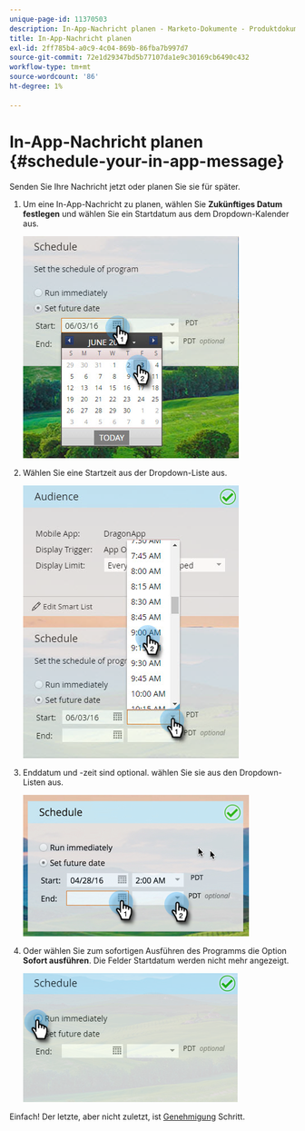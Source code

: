 ```yaml
---
unique-page-id: 11370503
description: In-App-Nachricht planen - Marketo-Dokumente - Produktdokumentation
title: In-App-Nachricht planen
exl-id: 2ff785b4-a0c9-4c04-869b-86fba7b997d7
source-git-commit: 72e1d29347bd5b77107da1e9c30169cb6490c432
workflow-type: tm+mt
source-wordcount: '86'
ht-degree: 1%

---
```


# In-App-Nachricht planen {#schedule-your-in-app-message}

Senden Sie Ihre Nachricht jetzt oder planen Sie sie für später.

1. Um eine In-App-Nachricht zu planen, wählen Sie **Zukünftiges Datum festlegen** und wählen Sie ein Startdatum aus dem Dropdown-Kalender aus.

   ![](assets/schedule-your-in-app-message-1.png)

1. Wählen Sie eine Startzeit aus der Dropdown-Liste aus.

   ![](assets/schedule-your-in-app-message-2.png)

1. Enddatum und -zeit sind optional. wählen Sie sie aus den Dropdown-Listen aus.

   ![](assets/schedule-your-in-app-message-3.png)

1. Oder wählen Sie zum sofortigen Ausführen des Programms die Option **Sofort ausführen**. Die Felder Startdatum werden nicht mehr angezeigt.

   ![](assets/schedule-your-in-app-message-4.png)

Einfach! Der letzte, aber nicht zuletzt, ist [Genehmigung](/help/marketo/product-docs/mobile-marketing/in-app-messages/sending-your-in-app-message/approve-your-in-app-message.md) Schritt.
